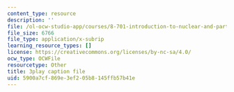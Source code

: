 ```yaml
---
content_type: resource
description: ''
file: /ol-ocw-studio-app/courses/8-701-introduction-to-nuclear-and-particle-physics-fall-2020/5900a7cf869e3ef205b8145ffb57b41e_LGm2fvo-M9g.srt
file_size: 6766
file_type: application/x-subrip
learning_resource_types: []
license: https://creativecommons.org/licenses/by-nc-sa/4.0/
ocw_type: OCWFile
resourcetype: Other
title: 3play caption file
uid: 5900a7cf-869e-3ef2-05b8-145ffb57b41e
---
```


